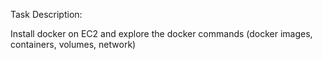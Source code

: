 Task Description:

Install docker on EC2 and explore the docker commands (docker images, containers, volumes, network)
